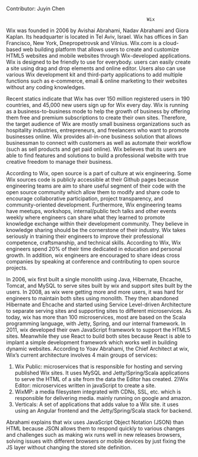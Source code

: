  Contributor: Juyin Chen
 
 
                                                         Wix
  Wix was founded in 2006 by Avishai Abrahami, Nadav Abrahami and Giora Kaplan. Its headquarter is located in Tel Aviv, Israel.  Wix has offices in San Francisco, New York, Dnepropetrovsk and Vilnius. Wix.com is a cloud-based web building platform that allows users to create and customize HTML5 websites and mobile websites through Wix-developed applications. Wix is designed to be friendly to use for everybody. users can easily create a site using drag and drop elements and online editor. Users also can use various Wix development kit and third-party applications to add multiple functions such as e-commerce, email & online marketing to their websites without any coding knowledges. 
 
   Recent statics indicate that Wix has over 150 million registered users in 190 countries, and 45,000 new users sign up for Wix every day. Wix is running as a business-to-business mode to help the growth of business by offering them free and premium subscriptions to create their own sites. Therefore, the target audience of Wix are mostly small business organizations such as hospitality industries, entrepreneurs, and freelancers who want to promote businesses online. Wix provides all-in-one business solution that allows businessman to connect with customers as well as automate their workflow (such as sell products and get paid online). Wix believes that its users are able to find features and solutions to build a professional website with true creative freedom to manage their business.
 
 According to Wix, open source is a part of culture at wix engineering. Some Wix sources code is publicly accessible at their Github pages because engineering teams are aim to share useful segment of their code with the open source community which allow them to modify and share code to encourage collaborative participation, project transparency, and community-oriented development. Furthermore, Wix engineering teams have meetups, workshops, internal/public tech talks and other events weekly where engineers can share what they learned to promote knowledge exchange within their development community. They believe in knowledge sharing should be the cornerstone of their industry. Wix takes seriously in training their engineers to improve their professional competence, craftsmanship, and technical skills. According to Wix, Wix engineers spend 20% of  their time dedicated in education and personal growth. In addition, wix engineers are encouraged to share ideas cross companies by speaking at conference and contributing to open source projects.
 
 In 2006, wix first built a single monolith using Java, Hibernate, Ehcache, Tomcat, and MySQL to serve sites built by wix and support sites built by the users. In 2008, as wix were getting more and more users, it was hard for engineers to maintain both sites using monolith. They then abandoned Hibernate and Ehcache and started using Service Level-driven Architecture to separate serving sites and supporting sites to different microservices. As today, wix has more than 100 microservices, most are based on the Scala programming language, with Jetty, Spring, and our internal framework. In 2011, wix developed their own JavaScript framework to support the HTML5 sites. Meanwhile they use React to build both sites because React is able to implant a simple development framework which works well in building dynamic websites. According to Yoav Abrahami, the Chief Architect at wix, Wix’s current architecture involves 4 main groups of services: 

1) Wix Public: microservices that is responsible for hosting and serving published Wix sites. It uses MySQL and Jetty/Spring/Scala applications to serve the HTML of a site from the data the Editor has created. 
2)Wix Editor: microservices written in javaScript to create a site.
3) WixMP: a media filesystem integrated with CDNs, SSL, etc.  which is responsible for delivering media. mainly running on google and amazon.
4) Verticals: A set of applications that adds value to a Wix site. it uses using an Angular frontend and the Jetty/Spring/Scala stack for backend.

 Abrahami explains that wix uses JavaScript Object Notation (JSON) than HTML because JSON allows them to respond quickly to various changes and challenges such as making wix runs well in new releases browsers, solving issues with different browsers or mobile devices by just fixing the JS layer without changing the stored site definition.


